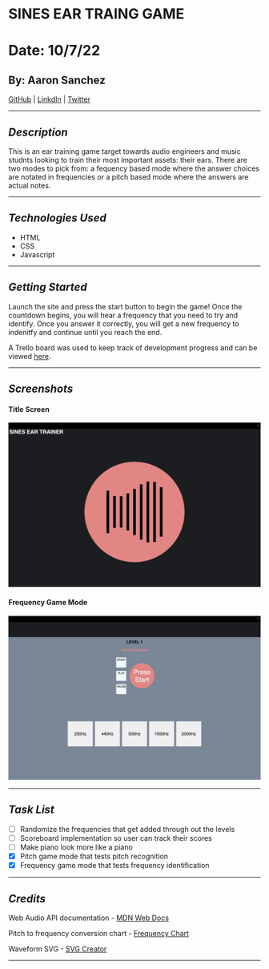 # SINES EAR TRAING GAME

# Date: 10/7/22

## By: Aaron Sanchez

[GitHub](https://github.com/Aaron-G-Sanchez) | [LinkdIn](https://www.linkedin.com/feed/) | [Twitter](https://twitter.com/?lang=en)

---

## **_Description_**

This is an ear training game target towards audio engineers and music studnts looking to train their most important assets: their ears. There are two modes to pick from: a fequency based mode where the answer choices are notated in frequencies or a pitch based mode where the answers are actual notes.

---

## **_Technologies Used_**

- HTML
- CSS
- Javascript

---

## **_Getting Started_**

Launch the site and press the start button to begin the game! Once the countdown begins, you will hear a frequency that you need to try and identify. Once you answer it correctly, you will get a new frequency to indenitfy and continue until you reach the end.

A Trello board was used to keep track of development progress and can be viewed [here](https://trello.com/invite/b/44bmat3h/4f33f2bfa3a9ecf55451d23361ee4830/pitch-and-frequency-ear-training-game).

---

## **_Screenshots_**

#### Title Screen

![Title Screen](/Photos/TITLE_SCREEN.png)

#### Frequency Game Mode

![Frequency Game Mode](/Photos/FREQ_GAME_MODE.png)

---

## **_Task List_**

- [ ] Randomize the frequencies that get added through out the levels
- [ ] Scoreboard implementation so user can track their scores
- [ ] Make piano look more like a piano
- [x] Pitch game mode that tests pitch recognition
- [x] Frequency game mode that tests frequency identification

---

## **_Credits_**

Web Audio API documentation - [MDN Web Docs](https://developer.mozilla.org/en-US/docs/Web/API/OscillatorNode)

Pitch to frequency conversion chart - [Frequency Chart](https://www.liutaiomottola.com/formulae/freqtab.htm)

Waveform SVG - [SVG Creator](https://thenounproject.com/icon/waveform-220352/)

---
